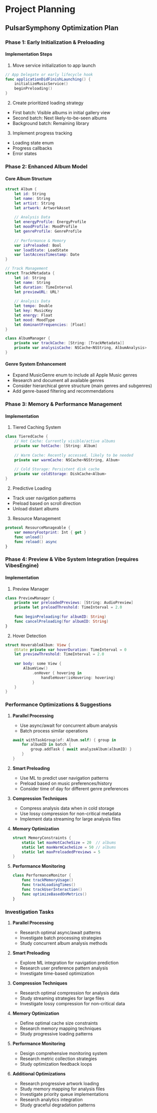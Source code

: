 # Project Planning

## PulsarSymphony Optimization Plan

### Phase 1: Early Initialization & Preloading
#### Implementation Steps
1. Move service initialization to app launch
```swift
// App Delegate or early lifecycle hook
func applicationDidFinishLaunching() {
    initializeMusicService()
    beginPreloading()
}
```

2. Create prioritized loading strategy
- First batch: Visible albums in initial gallery view
- Second batch: Next likely-to-be-seen albums
- Background batch: Remaining library

3. Implement progress tracking
- Loading state enum
- Progress callbacks
- Error states

### Phase 2: Enhanced Album Model
#### Core Album Structure
```swift
struct Album {
    let id: String
    let name: String
    let artist: String
    let artwork: ArtworkAsset
    
    // Analysis Data
    let energyProfile: EnergyProfile
    let moodProfile: MoodProfile
    let genreProfile: GenreProfile
    
    // Performance & Memory
    var isPreloaded: Bool
    var loadState: LoadState
    var lastAccessTimestamp: Date
}

// Track Management
struct TrackMetadata {
    let id: String
    let name: String
    let duration: TimeInterval
    let previewURL: URL?
    
    // Analysis Data
    let tempo: Double
    let key: MusicKey
    let energy: Float
    let mood: MoodType
    let dominantFrequencies: [Float]
}

class AlbumManager {
    private var trackCache: [String: [TrackMetadata]]
    private var analysisCache: NSCache<NSString, AlbumAnalysis>
}
```

#### Genre System Enhancement
   - Expand MusicGenre enum to include all Apple Music genres
   - Research and document all available genres
   - Consider hierarchical genre structure (main genres and subgenres)
   - Add genre-based filtering and recommendations


### Phase 3: Memory & Performance Management
#### Implementation
1. Tiered Caching System
```swift
class TieredCache {
    // Hot Cache: Currently visible/active albums
    private var hotCache: [String: Album]
    
    // Warm Cache: Recently accessed, likely to be needed
    private var warmCache: NSCache<NSString, Album>
    
    // Cold Storage: Persistent disk cache
    private var coldStorage: DiskCache<Album>
}
```

2. Predictive Loading
- Track user navigation patterns
- Preload based on scroll direction
- Unload distant albums

3. Resource Management
```swift
protocol ResourceManageable {
    var memoryFootprint: Int { get }
    func unload()
    func reload() async
}
```

### Phase 4: Preview & Vibe System Integration (requires VibesEngine)
#### Implementation
1. Preview Manager
```swift
class PreviewManager {
    private var preloadedPreviews: [String: AudioPreview]
    private let preloadThreshold: TimeInterval = 2.0
    
    func beginPreloading(for albumID: String)
    func cancelPreloading(for albumID: String)
}
```

2. Hover Detection
```swift
struct HoverableAlbum: View {
    @State private var hoverDuration: TimeInterval = 0
    let previewThreshold: TimeInterval = 2.0
    
    var body: some View {
        AlbumView()
            .onHover { hovering in 
                handleHover(isHovering: hovering)
            }
    }
}
```

### Performance Optimizations & Suggestions

1. **Parallel Processing**
   - Use async/await for concurrent album analysis
   - Batch process similar operations
   ```swift
   await withTaskGroup(of: Album.self) { group in
       for albumID in batch {
           group.addTask { await analyzeAlbum(albumID) }
       }
   }
   ```

2. **Smart Preloading**
   - Use ML to predict user navigation patterns
   - Preload based on music preferences/history
   - Consider time of day for different genre preferences

3. **Compression Techniques**
   - Compress analysis data when in cold storage
   - Use lossy compression for non-critical metadata
   - Implement data streaming for large analysis files

4. **Memory Optimization**
   ```swift
   struct MemoryConstraints {
       static let maxHotCacheSize = 20  // albums
       static let maxWarmCacheSize = 50 // albums
       static let maxPreloadedPreviews = 5
   }
   ```

5. **Performance Monitoring**
   ```swift
   class PerformanceMonitor {
       func trackMemoryUsage()
       func trackLoadingTimes()
       func trackUserInteraction()
       func optimizeBasedOnMetrics()
   }
   ```

### Investigation Tasks
1. **Parallel Processing**
   - Research optimal async/await patterns
   - Investigate batch processing strategies
   - Study concurrent album analysis methods

2. **Smart Preloading**
   - Explore ML integration for navigation prediction
   - Research user preference pattern analysis
   - Investigate time-based optimization

3. **Compression Techniques**
   - Research optimal compression for analysis data
   - Study streaming strategies for large files
   - Investigate lossy compression for non-critical data

4. **Memory Optimization**
   - Define optimal cache size constraints
   - Research memory mapping techniques
   - Study progressive loading patterns

5. **Performance Monitoring**
   - Design comprehensive monitoring system
   - Research metric collection strategies
   - Study optimization feedback loops

6. **Additional Optimizations**
   - Research progressive artwork loading
   - Study memory mapping for analysis files
   - Investigate priority queue implementations
   - Research analytics integration
   - Study graceful degradation patterns 
```



